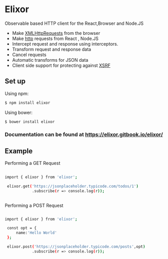 # Elixor

Observable based HTTP client for the React,Browser and Node.JS

-  Make [XMLHttpRequests](https://developer.mozilla.org/en-US/docs/Web/API/XMLHttpRequest) from the browser
-   Make [http](http://nodejs.org/api/http.html) requests from React , Node.JS
-   Intercept request and response using interceptors.
-   Transform request and response data
-   Cancel requests
-   Automatic transforms for JSON data
-   Client side support for protecting against [XSRF](http://en.wikipedia.org/wiki/Cross-site_request_forgery)

## Set up

Using npm:
```bash
$ npm install elixor
```
Using bower:
```bash
$ bower install elixor
```
### Documentation can be found at https://elixor.gitbook.io/elixor/
## Example

Performing a GET Request
```bash
    
import { elixor } from 'elixor';

 elixor.get('https://jsonplaceholder.typicode.com/todos/1')
            .subscribe(r => console.log(r));
     
```

Performing a POST Request

```bash

import { elixor } from 'elixor';

 const opt = {
     name:'Hello World'
 };

 elixor.post('https://jsonplaceholder.typicode.com/posts',opt)
            .subscribe(r => console.log(r));

```

